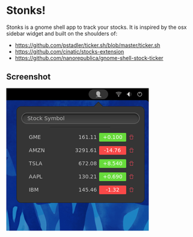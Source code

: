 # Stonks!

Stonks is a gnome shell app to track your stocks.
It is inspired by the osx sidebar widget and built on the shoulders of:
- https://github.com/pstadler/ticker.sh/blob/master/ticker.sh
- https://github.com/cinatic/stocks-extension
- https://github.com/nanorepublica/gnome-shell-stock-ticker

## Screenshot
![alt text](screenshots/scr-1.png)

